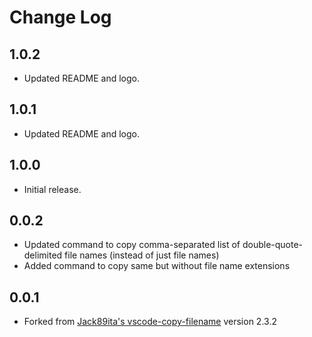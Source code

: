 # Change Log

## 1.0.2

* Updated README and logo.


## 1.0.1

* Updated README and logo.

## 1.0.0

* Initial release.

## 0.0.2

* Updated command to copy comma-separated list of double-quote-delimited file names (instead of just file names)
* Added command to copy same but without file name extensions

## 0.0.1

* Forked from [Jack89ita's vscode-copy-filename](https://github.com/Jack89ita/vscode-copy-filename) version 2.3.2

